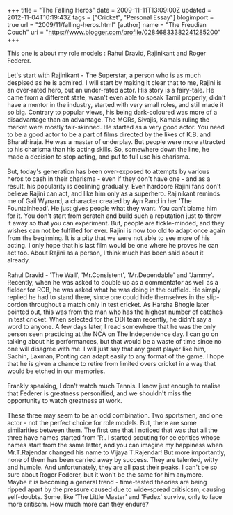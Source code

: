 +++
title = "The Falling Heros"
date = 2009-11-11T13:09:00Z
updated = 2012-11-04T10:19:43Z
tags = ["Cricket", "Personal Essay"]
blogimport = true 
url = "2009/11/falling-heros.html"
[author]
	name = "The Freudian Couch"
	uri = "https://www.blogger.com/profile/02846833382241285200"
+++

<div dir="ltr" style="text-align: left;" trbidi="on">
This one is about my role models : Rahul Dravid, Rajinikant and Roger Federer. <br />
<br />
Let's start with Rajinikant - The Superstar, a person who is as much despised as he is admired. I will start by making it clear that to me, Rajini is an over-rated hero, but an under-rated actor. His story is a fairy-tale. He came from a different state, wasn't even able to speak Tamil properly, didn't have a mentor in the industry, started with  very small roles, and still made it so big. Contrary to popular views, his being dark-coloured was more of a disadvantage than an advantage. The MGRs, Sivajis, Kamals ruling the market were mostly fair-skinned. He started as a very good actor. You need to be a good actor to be a part of films directed by the likes of K.B. and Bharathiraja. He was a master of underplay. But people were more attracted to his charisma than his acting skills. So, somewhere down the line, he made a decision to stop acting, and put to full use his charisma.   <br />
<br />
But, today's generation has been over-exposed to attempts by various heros to cash in their charisma - even if they don't have one - and as a result, his popularity is declining gradually. Even hardcore Rajini fans don't believe Rajini can act, and like him only as a superhero.  Rajinikant reminds me of Gail Wynand, a character created by Ayn Rand in her 'The Fountainhead'. He just gives people what they want. You can't blame him for it. You don't start from scratch and build such a reputation just to throw it away so that you can experiment. But, people are fickle-minded, and they wishes can not be fulfilled for ever. Rajini is now too old to adapt once again from the beginning. It is a pity that we were not able to see more of his acting. I only hope that his last film would be one where he proves he can act too. About Rajini as a person, I think much has been said about it already. <br />
<br />
Rahul Dravid - 'The Wall', 'Mr.Consistent', 'Mr.Dependable' and 'Jammy'. Recently, when he was asked to double up as a commentator as well as a fielder for RCB, he was asked what he was doing in the outfield. He simply replied he had to stand there, since one could hide themselves in the slip-cordon throughout a match only in test cricket. As Harsha Bhogle later pointed out, this was from the man who has the highest number of catches in test cricket. When selected for the ODI team recently, he didn't say a word to anyone. A few days later, I read somewhere that he was the only person seen practicing at the NCA on The Independence day. I can go on talking about his performances, but that would be a waste of time since no one will disagree with me. I will just say that any great player like him, Sachin, Laxman, Ponting can adapt easily to any format of the game. I hope that he is given a chance to retire from limited overs cricket in a way that would be etched in our memories.<br />
<br />
Frankly speaking, I don't watch much Tennis. I know just enough to realise that Federer is greatness personified, and we shouldn't miss the opportunity to watch greatness at work. <br />
<br />
These three may seem to be an odd combination. Two sportsmen, and one actor - not the perfect choice for role models. But, there are some similarities between them. The first one that I noticed that was that all the three have names started from 'R'. I started scouting for celebrities whose names start from the same letter, and you can imagine my happiness when Mr.T.Rajendar changed his name to Vijaya T.Rajendar! But more importantly, none of them has been carried away by success. They are talented, witty and humble. And unfortunately, they are all past their peaks. I can't be so sure about Roger Federer, but it won't be the same for him anymore.<br />
Maybe it is becoming a general trend - time-tested theories are being ripped apart by the pressure caused due to wide-spread critisicsm, causing self-doubts. Some, like 'The Little Master' and 'Fedex' survive, only to face more critiscm. How much more can they endure?</div>

